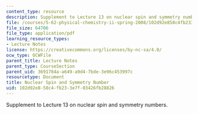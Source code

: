 ```yaml
---
content_type: resource
description: Supplement to Lecture 13 on nuclear spin and symmetry numbers.
file: /courses/5-62-physical-chemistry-ii-spring-2008/102d92e858c4fb233e7f03426fb28826_13s_562ln08.pdf
file_size: 64706
file_type: application/pdf
learning_resource_types:
- Lecture Notes
license: https://creativecommons.org/licenses/by-nc-sa/4.0/
ocw_type: OCWFile
parent_title: Lecture Notes
parent_type: CourseSection
parent_uid: 3691784a-a649-a9d4-7bde-3e96c453997c
resourcetype: Document
title: Nuclear Spin and Symmetry Number
uid: 102d92e8-58c4-fb23-3e7f-03426fb28826
---
```

Supplement to Lecture 13 on nuclear spin and symmetry numbers.